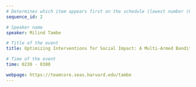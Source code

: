 ```yaml
---
# Determines which item appears first on the schedule (lowest number (0) appears first)
sequence_id: 2

# Speaker name
speaker: Milind Tambe 

# Title of the event
title: Optimizing Interventions for Social Impact: A Multi-Armed Bandit Approach to Public Health

# Time of the event
time: 0230 - 0300

webpage: https://teamcore.seas.harvard.edu/tambe
---
```

